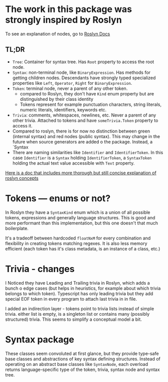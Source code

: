 # The work in this package was strongly inspired by Roslyn

To see an explanation of nodes, go to [Roslyn Docs](https://learn.microsoft.com/en-us/dotnet/csharp/roslyn-sdk/work-with-syntax)

## TL;DR

- `Tree`: Container for syntax tree. Has `Root` property to access the root node.
- `Syntax`: non-terminal node, like `BinaryExpression`. Has methods for getting children nodes. Descendants have strongly typed specialized properties like `Left`, `Operator`, `Right` for `BinaryExpression`.
- `Token`: terminal node, never a parent of any other token.
  - compared to Roslyn, they don't have `Kind` enum property but are distinguished by their class identity
  - Tokens represent for example punctuation characters, string literals, numeric literals, identifiers, keywords etc.
- `Trivia`: comments, whitespaces, newlines, etc. Never a parent of any other trivia. Attached to tokens and have `someTrivia.Token` property to access it.
- Compared to roslyn, there is for now no distinction between green (internal syntax) and red nodes (public syntax). This may change in the future when source generators are added
o the package. Instead, a `Syntax
- There are naming similarities like `Identifier` and `IdentifierToken`. In this case `Identifier` is a `Syntax` holding `IdentifierToken`, a `SyntaxToken` holding the actual text value accessible with `Text` property.

[Here is a doc that includes more thorough but still concise explanation of roslyn concepts](https://github.com/xamarin/Workbooks/blob/master/csharp/roslyn/roslyn-syntax-trees.workbook/index.workbook)

# Tokens — enums or not?

In Roslyn they have a `SyntaxKind` enum which is a union of all possible tokens, expressions and generally language structures. This is good and more performant than this implementation, but this one doesn't that much boilerplate.

It's a tradeoff between hardcoded `floatNxM` for every combination and flexibility in creating tokens matching regexes. It is also less memory efficient (each token has it's class metadata, is an instance of a class, etc.)

# Trivia - changes

I Noticed they have Leading and Trailing trivia in Roslyn, which adds a bunch o edge cases (but helps in heuristics, for example about which trivia belongs to which token). Typescript has only leading trivia but they add special EOF token in every program to attach last trivia in in file. 

I added an indirection layer - tokens point to trivia lists instead of simple trivia. either list is empty, is a singleton list or contains many (possibly structured) trivia. This seems to simplify a conceptual model a bit.

# Syntax package

These classes seem convoluted at first glance, but they provide type-safe base classes and abstractions of key syntax defining structures. Instead of operating on an abstract base classes like `SyntaxNode`, each overload returns language-specific type of the token, trivia, syntax node and syntax tree. 